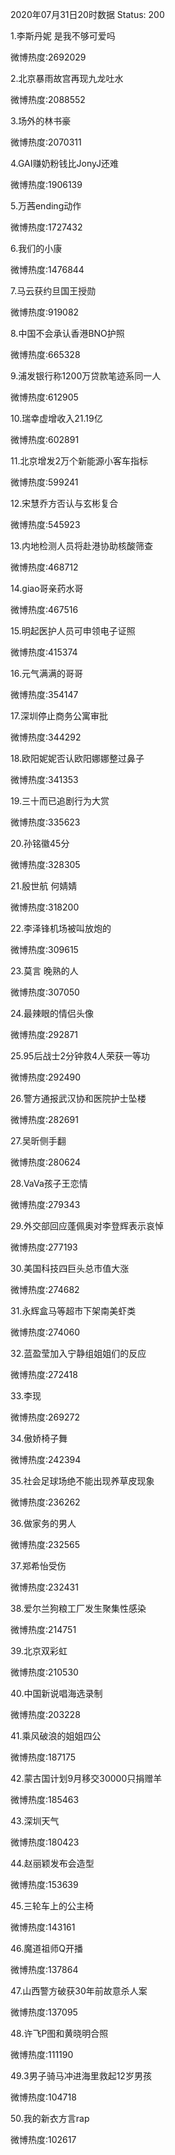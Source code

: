 2020年07月31日20时数据
Status: 200

1.李斯丹妮 是我不够可爱吗

微博热度:2692029

2.北京暴雨故宫再现九龙吐水

微博热度:2088552

3.场外的林书豪

微博热度:2070311

4.GAI赚奶粉钱比JonyJ还难

微博热度:1906139

5.万茜ending动作

微博热度:1727432

6.我们的小康

微博热度:1476844

7.马云获约旦国王授勋

微博热度:919082

8.中国不会承认香港BNO护照

微博热度:665328

9.浦发银行称1200万贷款笔迹系同一人

微博热度:612905

10.瑞幸虚增收入21.19亿

微博热度:602891

11.北京增发2万个新能源小客车指标

微博热度:599241

12.宋慧乔方否认与玄彬复合

微博热度:545923

13.内地检测人员将赴港协助核酸筛查

微博热度:468712

14.giao哥亲药水哥

微博热度:467516

15.明起医护人员可申领电子证照

微博热度:415374

16.元气满满的哥哥

微博热度:354147

17.深圳停止商务公寓审批

微博热度:344292

18.欧阳妮妮否认欧阳娜娜整过鼻子

微博热度:341353

19.三十而已追剧行为大赏

微博热度:335623

20.孙铭徽45分

微博热度:328305

21.殷世航 何婧婧

微博热度:318200

22.李泽锋机场被叫放炮的

微博热度:309615

23.莫言 晚熟的人

微博热度:307050

24.最辣眼的情侣头像

微博热度:292871

25.95后战士2分钟救4人荣获一等功

微博热度:292490

26.警方通报武汉协和医院护士坠楼

微博热度:282691

27.吴昕侧手翻

微博热度:280624

28.VaVa孩子王恋情

微博热度:279343

29.外交部回应蓬佩奥对李登辉表示哀悼

微博热度:277193

30.美国科技四巨头总市值大涨

微博热度:274682

31.永辉盒马等超市下架南美虾类

微博热度:274060

32.蓝盈莹加入宁静组姐姐们的反应

微博热度:272418

33.李现

微博热度:269272

34.傲娇椅子舞

微博热度:242394

35.社会足球场绝不能出现养草皮现象

微博热度:236262

36.做家务的男人

微博热度:232565

37.郑希怡受伤

微博热度:232431

38.爱尔兰狗粮工厂发生聚集性感染

微博热度:214751

39.北京双彩虹

微博热度:210530

40.中国新说唱海选录制

微博热度:203228

41.乘风破浪的姐姐四公

微博热度:187175

42.蒙古国计划9月移交30000只捐赠羊

微博热度:185463

43.深圳天气

微博热度:180423

44.赵丽颖发布会造型

微博热度:153639

45.三轮车上的公主椅

微博热度:143161

46.魔道祖师Q开播

微博热度:137864

47.山西警方破获30年前故意杀人案

微博热度:137095

48.许飞P图和黄晓明合照

微博热度:111190

49.3男子骑马冲进海里救起12岁男孩

微博热度:104718

50.我的新衣方言rap

微博热度:102617

